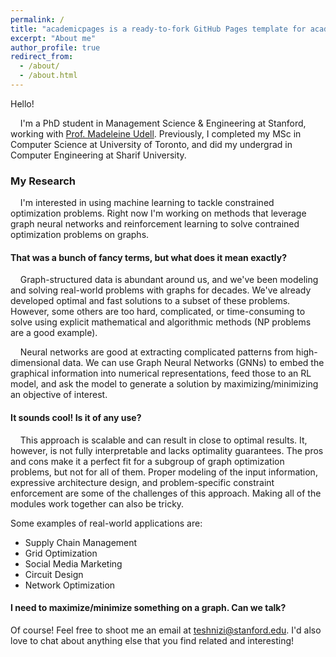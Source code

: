 ```yaml
---
permalink: /
title: "academicpages is a ready-to-fork GitHub Pages template for academic personal websites"
excerpt: "About me"
author_profile: true
redirect_from: 
  - /about/
  - /about.html
---
```


Hello!

    I'm a PhD student in Management Science & Engineering at Stanford, working with [Prof. Madeleine Udell](https://people.orie.cornell.edu/mru8/). Previously, I completed my MSc in Computer Science at University of Toronto, and did my undergrad in Computer Engineering at Sharif University.

<h3>My Research</h3>
    I'm interested in using machine learning to tackle constrained optimization problems. Right now I'm working on methods that leverage graph neural networks and reinforcement learning to solve contrained optimization problems on graphs.

<h4> That was a bunch of fancy terms, but what does it mean exactly? </h4>

    Graph-structured data is abundant around us, and we've been modeling and solving real-world problems with graphs for decades. We've already developed optimal and fast solutions to a subset of these problems. However, some others are too hard, complicated, or time-consuming to solve using explicit mathematical and algorithmic methods (NP problems are a good example).

    Neural networks are good at extracting complicated patterns from high-dimensional data. We can use Graph Neural Networks (GNNs) to embed the graphical information into numerical representations, feed those to an RL model, and ask the model to generate a solution by maximizing/minimizing an objective of interest. 

<h4>It sounds cool! Is it of any use?</h4>

    This approach is scalable and can result in close to optimal results. It, however, is not fully interpretable and lacks optimality guarantees. The pros and cons make it a perfect fit for a subgroup of graph optimization problems, but not for all of them. Proper modeling of the input information, expressive architecture design, and problem-specific constraint enforcement are some of the challenges of this approach. Making all of the modules work together can also be tricky.

Some examples of real-world applications are:
* Supply Chain Management
* Grid Optimization
* Social Media Marketing
* Circuit Design
* Network Optimization 

<h4>I need to maximize/minimize something on a graph. Can we talk?</h4>

Of course! Feel free to shoot me an email at [teshnizi@stanford.edu](mailto:teshnizi@stanford.edu). I'd also love to chat about anything else that you find related and interesting!
